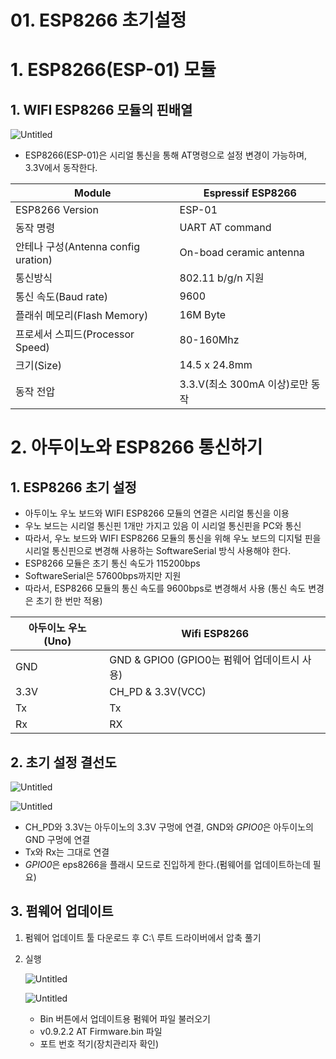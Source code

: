 # 01. ESP8266 초기설정

# 1. ESP8266(ESP-01) 모듈

## 1. WIFI ESP8266 모듈의 핀배열

![Untitled](/NALDA_embedded/1.%20Toilet/ESP8266/Manual_img/Untitled.png)

- ESP8266(ESP-01)은 시리얼 통신을 통해 AT명령으로 설정 변경이 가능하며, 3.3V에서 동작한다.

| Module | Espressif ESP8266 |
| --- | --- |
| ESP8266 Version | ESP-01 |
| 동작 명령 | UART AT command |
| 안테나 구성(Antenna config uration) | On-boad ceramic antenna |
| 통신방식 | 802.11 b/g/n 지원 |
| 통신 속도(Baud rate) | 9600 |
| 플래쉬 메모리(Flash Memory) | 16M Byte |
| 프로세서 스피드(Processor Speed) | 80-160Mhz |
| 크기(Size) | 14.5 x 24.8mm |
| 동작 전압 | 3.3.V(최소 300mA 이상)로만 동작 |

# 2. 아두이노와 ESP8266 통신하기

## 1. ESP8266 초기 설정

- 아두이노 우노 보드와 WIFI ESP8266 모듈의 연결은 시리얼 통신을 이용
- 우노 보드는 시리얼 통신핀 1개만 가지고 있음 이 시리얼 통신핀을 PC와 통신
- 따라서, 우노 보드와 WIFI ESP8266 모듈의 통신을 위해 우노 보드의 디지털 핀을 시리얼 통신핀으로 변경해 사용하는 SoftwareSerial 방식 사용해야 한다.
- ESP8266 모듈은 초기 통신 속도가 115200bps
- SoftwareSerial은 57600bps까지만 지원
- 따라서, ESP8266 모듈의 통신 속도를 9600bps로 변경해서 사용 (통신 속도 변경은 초기 한 번만 적용)

| 아두이노 우노(Uno) | Wifi ESP8266 |
| --- | --- |
| GND | GND & GPIO0 (GPIO0는 펌웨어 업데이트시 사용) |
| 3.3V | CH_PD & 3.3V(VCC) |
| Tx | Tx |
| Rx | RX |

## 2. 초기 설정 결선도

![Untitled](/NALDA_embedded/1.%20Toilet/ESP8266/Manual_img/Untitled%201.png)

![Untitled](/NALDA_embedded/1.%20Toilet/ESP8266/Manual_img/Untitled%202.png)

- CH_PD와 3.3V는 아두이노의 3.3V 구멍에 연결, GND와 *GPIO0*은 아두이노의 GND 구멍에 연결
- Tx와 Rx는 그대로 연결
- *GPIO0*은 eps8266을 플래시 모드로 진입하게 한다.(펌웨어를 업데이트하는데 필요)

## 3. 펌웨어 업데이트

1. 펌웨어 업데이트 툴 다운로드 후 C:\ 루트 드라이버에서 압축 풀기
2. 실행
    
    ![Untitled](/NALDA_embedded/1.%20Toilet/ESP8266/Manual_img/Untitled%203.png)
    
    ![Untitled](/NALDA_embedded/1.%20Toilet/ESP8266/Manual_img//Untitled%204.png)
    
    - Bin 버튼에서 업데이트용 펌웨어 파일 불러오기
    - v0.9.2.2 AT Firmware.bin 파일
    - 포트 번호 적기(장치관리자 확인)